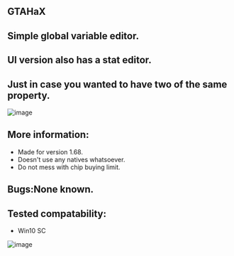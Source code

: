 ## GTAHaX
## Simple global variable editor.
## UI version also has a stat editor.
## Just in case you wanted to have two of the same property.

![image](https://github.com/kHANN00j/GTAH3X/assets/173715386/7ec76106-ef42-492c-8922-b8c9f108e0d4)

## More information:
- Made for version 1.68.
- Doesn't use any natives whatsoever.
- Do not mess with chip buying limit.
## Bugs:None known.
## Tested compatability:
- Win10 SC

![image](https://github.com/kHANN00j/GTAH3X/assets/173715386/43cfdeb5-9802-42cd-90c0-71e338ebb71d)
